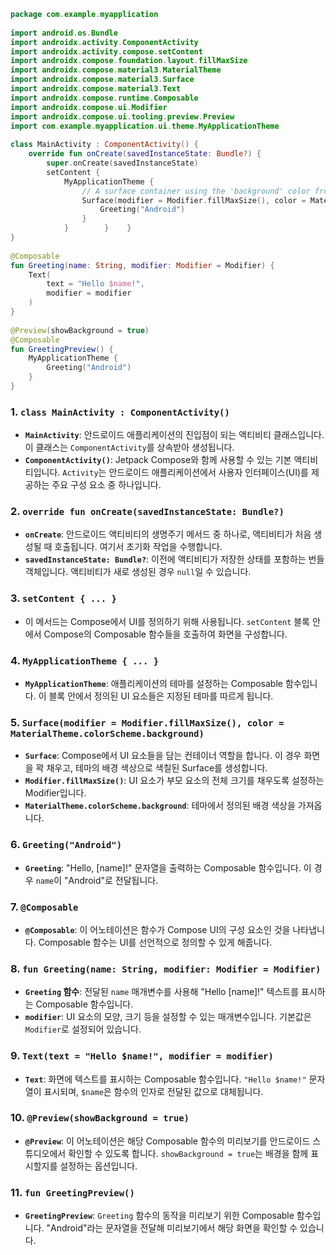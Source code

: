 

```kotlin
package com.example.myapplication  
  
import android.os.Bundle  
import androidx.activity.ComponentActivity  
import androidx.activity.compose.setContent  
import androidx.compose.foundation.layout.fillMaxSize  
import androidx.compose.material3.MaterialTheme  
import androidx.compose.material3.Surface  
import androidx.compose.material3.Text  
import androidx.compose.runtime.Composable  
import androidx.compose.ui.Modifier  
import androidx.compose.ui.tooling.preview.Preview  
import com.example.myapplication.ui.theme.MyApplicationTheme  
  
class MainActivity : ComponentActivity() {  
    override fun onCreate(savedInstanceState: Bundle?) {  
        super.onCreate(savedInstanceState)  
        setContent {  
            MyApplicationTheme {  
                // A surface container using the 'background' color from the theme  
                Surface(modifier = Modifier.fillMaxSize(), color = MaterialTheme.colorScheme.background) {  
                    Greeting("Android")  
                }  
            }        }    }  
}  
  
@Composable  
fun Greeting(name: String, modifier: Modifier = Modifier) {  
    Text(  
        text = "Hello $name!",  
        modifier = modifier  
    )  
}  
  
@Preview(showBackground = true)  
@Composable  
fun GreetingPreview() {  
    MyApplicationTheme {  
        Greeting("Android")  
    }  
}
```



### 1. `class MainActivity : ComponentActivity()`

- **`MainActivity`**: 안드로이드 애플리케이션의 진입점이 되는 액티비티 클래스입니다. 이 클래스는 `ComponentActivity`를 상속받아 생성됩니다.
- **`ComponentActivity()`**: Jetpack Compose와 함께 사용할 수 있는 기본 액티비티입니다. `Activity`는 안드로이드 애플리케이션에서 사용자 인터페이스(UI)를 제공하는 주요 구성 요소 중 하나입니다.

### 2. `override fun onCreate(savedInstanceState: Bundle?)`

- **`onCreate`**: 안드로이드 액티비티의 생명주기 메서드 중 하나로, 액티비티가 처음 생성될 때 호출됩니다. 여기서 초기화 작업을 수행합니다.
- **`savedInstanceState: Bundle?`**: 이전에 액티비티가 저장한 상태를 포함하는 번들 객체입니다. 액티비티가 새로 생성된 경우 `null`일 수 있습니다.

### 3. `setContent { ... }`

- 이 메서드는 Compose에서 UI를 정의하기 위해 사용됩니다. `setContent` 블록 안에서 Compose의 Composable 함수들을 호출하여 화면을 구성합니다.

### 4. `MyApplicationTheme { ... }`

- **`MyApplicationTheme`**: 애플리케이션의 테마를 설정하는 Composable 함수입니다. 이 블록 안에서 정의된 UI 요소들은 지정된 테마를 따르게 됩니다.

### 5. `Surface(modifier = Modifier.fillMaxSize(), color = MaterialTheme.colorScheme.background)`

- **`Surface`**: Compose에서 UI 요소들을 담는 컨테이너 역할을 합니다. 이 경우 화면을 꽉 채우고, 테마의 배경 색상으로 색칠된 Surface를 생성합니다.
- **`Modifier.fillMaxSize()`**: UI 요소가 부모 요소의 전체 크기를 채우도록 설정하는 Modifier입니다.
- **`MaterialTheme.colorScheme.background`**: 테마에서 정의된 배경 색상을 가져옵니다.

### 6. `Greeting("Android")`

- **`Greeting`**: "Hello, [name]!" 문자열을 출력하는 Composable 함수입니다. 이 경우 `name`이 "Android"로 전달됩니다.

### 7. `@Composable`

- **`@Composable`**: 이 어노테이션은 함수가 Compose UI의 구성 요소인 것을 나타냅니다. Composable 함수는 UI를 선언적으로 정의할 수 있게 해줍니다.

### 8. `fun Greeting(name: String, modifier: Modifier = Modifier)`

- **`Greeting` 함수**: 전달된 `name` 매개변수를 사용해 "Hello [name]!" 텍스트를 표시하는 Composable 함수입니다.
- **`modifier`**: UI 요소의 모양, 크기 등을 설정할 수 있는 매개변수입니다. 기본값은 `Modifier`로 설정되어 있습니다.

### 9. `Text(text = "Hello $name!", modifier = modifier)`

- **`Text`**: 화면에 텍스트를 표시하는 Composable 함수입니다. `"Hello $name!"` 문자열이 표시되며, `$name`은 함수의 인자로 전달된 값으로 대체됩니다.

### 10. `@Preview(showBackground = true)`

- **`@Preview`**: 이 어노테이션은 해당 Composable 함수의 미리보기를 안드로이드 스튜디오에서 확인할 수 있도록 합니다. `showBackground = true`는 배경을 함께 표시할지를 설정하는 옵션입니다.

### 11. `fun GreetingPreview()`

- **`GreetingPreview`**: `Greeting` 함수의 동작을 미리보기 위한 Composable 함수입니다. "Android"라는 문자열을 전달해 미리보기에서 해당 화면을 확인할 수 있습니다.



